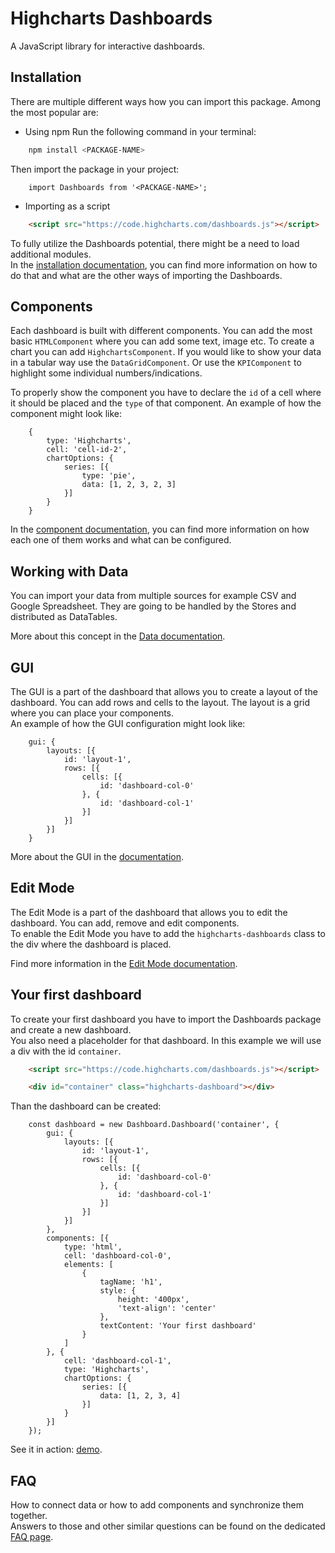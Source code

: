 # Highcharts Dashboards #
A JavaScript library for interactive dashboards.

## Installation
There are multiple different ways how you can import this package.
Among the most popular are:
* Using npm
Run the following command in your terminal:
```bash
    npm install <PACKAGE-NAME>
```
Then import the package in your project:
``` JS
    import Dashboards from '<PACKAGE-NAME>';
```
* Importing as a script
```html
    <script src="https://code.highcharts.com/dashboards.js"></script>
 ```

To fully utilize the Dashboards potential, there might be a need to load additional modules.  
In the [installation documentation](https://highcharts.com/docs/dashboards/installation), you can find more information on how to do that and what are the other ways of importing the Dashboards.

## Components
Each dashboard is built with different components. You can add the most basic `HTMLComponent` where you can add some text, image etc.
To create a chart you can add `HighchartsComponent`. If you would like to show your data in a tabular way use the `DataGridComponent`. Or use the `KPIComponent` to highlight some individual numbers/indications.

To properly show the component you have to declare the `id` of a cell where it should be placed and the `type` of that component.
An example of how the component might look like:
``` JS
    {
        type: 'Highcharts',
        cell: 'cell-id-2',
        chartOptions: {
            series: [{
                type: 'pie',
                data: [1, 2, 3, 2, 3]
            }]
        }
    }
```
In the [component documentation](https://highcharts.com/docs/dashboards/types-of-components), you can find more information on how each one of them works and what can be configured.

## Working with Data

You can import your data from multiple sources for example CSV and Google Spreadsheet. They are going to be handled by the Stores and distributed as DataTables.  

More about this concept in the [Data documentation](https://highcharts.com/docs/dashboards/data).

## GUI
The GUI is a part of the dashboard that allows you to create a layout of the dashboard. You can add rows and cells to the layout. The layout is a grid where you can place your components.  
An example of how the GUI configuration might look like:
``` JS
    gui: {
        layouts: [{
            id: 'layout-1',
            rows: [{
                cells: [{
                    id: 'dashboard-col-0'
                }, {
                    id: 'dashboard-col-1'
                }]
            }]
        }]
    }
```
More about the GUI in the [documentation](https://highcharts.com/docs/dashboards/gui).


## Edit Mode
The Edit Mode is a part of the dashboard that allows you to edit the dashboard. You can add, remove and edit components.  
To enable the Edit Mode you have to add the `highcharts-dashboards` class to the div where the dashboard is placed.  

Find more information in the [Edit Mode documentation](https://highcharts.com/docs/dashboards/edit-mode).

## Your first dashboard
To create your first dashboard you have to import the Dashboards package and create a new dashboard.  
You also need a placeholder for that dashboard. In this example we will use a div with the id `container`.
```html
    <script src="https://code.highcharts.com/dashboards.js"></script>

    <div id="container" class="highcharts-dashboard"></div>
```
Than the dashboard can be created:
``` JS
    const dashboard = new Dashboard.Dashboard('container', {
        gui: {
            layouts: [{
                id: 'layout-1',
                rows: [{
                    cells: [{
                        id: 'dashboard-col-0'
                    }, {
                        id: 'dashboard-col-1'
                    }]
                }]
            }]
        },
        components: [{
            type: 'html',
            cell: 'dashboard-col-0',
            elements: [
                {
                    tagName: 'h1',
                    style: {
                        height: '400px',
                        'text-align': 'center'
                    },
                    textContent: 'Your first dashboard'
                }
            ]
        }, {
            cell: 'dashboard-col-1',
            type: 'Highcharts',
            chartOptions: {
                series: [{
                    data: [1, 2, 3, 4]
                }]
            }
        }]
    });
```

See it in action: [demo](https://jsfiddle.net/gh/get/library/pure/highcharts/highcharts/samples/dashboard/demos/your-first-dashboard).

## FAQ
How to connect data or how to add components and synchronize them together.  
Answers to those and other similar questions can be found on the dedicated [FAQ page](https://highcharts.com/docs/dashboards/frequently-asked-questions).